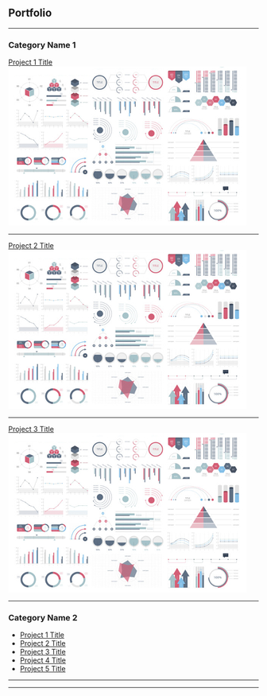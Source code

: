## Portfolio

---

### Category Name 1 

[Project 1 Title](notebooks/volcanoes.pdf)
<img src="assets/dummy_thumbnail.jpg?raw=true"/>

---
[Project 2 Title](/pdf/sample_presentation.pdf)
<img src="assets/dummy_thumbnail.jpg?raw=true"/>

---
[Project 3 Title](http://example.com/)
<img src="assets/dummy_thumbnail.jpg?raw=true"/>

---

### Category Name 2

- [Project 1 Title](http://example.com/)
- [Project 2 Title](http://example.com/)
- [Project 3 Title](http://example.com/)
- [Project 4 Title](http://example.com/)
- [Project 5 Title](http://example.com/)

---




---
